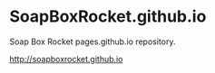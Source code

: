 # SoapBoxRocket.github.io
Soap Box Rocket pages.github.io repository.

http://soapboxrocket.github.io
